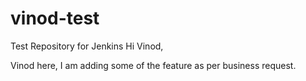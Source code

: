 # vinod-test
Test Repository for Jenkins
Hi Vinod,

Vinod here, I am adding some of the feature as per business request.
